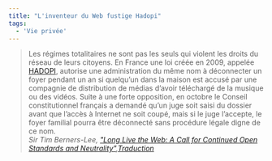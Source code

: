 ```yaml
---
title: "L'inventeur du Web fustige Hadopi"
tags:
  - 'Vie privée'
---
```


> Les régimes totalitaires ne sont pas les seuls qui violent les droits du
> réseau de leurs citoyens. En France une loi créée en 2009, appelée
> [HADOPI](http://www.laquadrature.net/fr/HADOPI), autorise une administration
> du même nom à déconnecter un foyer pendant un an si quelqu’un dans la maison
> est accusé par une compagnie de distribution de médias d’avoir téléchargé de
> la musique ou des vidéos. Suite à une forte opposition, en octobre le Conseil
> constitutionnel français a demandé qu’un juge soit saisi du dossier avant que
> l’accès à Internet ne soit coupé, mais si le juge l’accepte, le foyer familial
> pourra être déconnecté sans procédure légale digne de ce nom.  
> <cite>Sir Tim Berners-Lee,
> ["Long Live the Web: A Call for Continued Open Standards and Neutrality"](http://www.scientificamerican.com/article/long-live-the-web/),[Traduction](http://www.framablog.org/index.php/post/2010/11/22/Longue-vie-au-web-par-tim-berners-lee)</cite>
